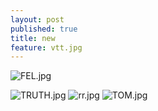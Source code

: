 ```yaml
---
layout: post
published: true
title: new
feature: vtt.jpg
---
```

![FEL.jpg]({{site.baseurl}}/assets/images/posts/FEL.jpg)

![TRUTH.jpg]({{site.baseurl}}/assets/images/posts/TRUTH.jpg)
![rr.jpg]({{site.baseurl}}/assets/images/posts/rr.jpg)
![TOM.jpg]({{site.baseurl}}/assets/images/posts/TOM.jpg)
